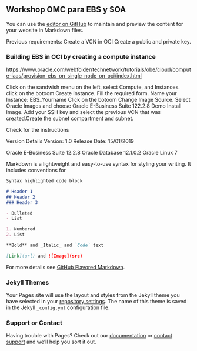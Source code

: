 ## Workshop OMC para EBS y SOA

You can use the [editor on GitHub](https://github.com/alvamich/OMC/edit/master/index.md) to maintain and preview the content for your website in Markdown files.

Previous requirements:
Create a VCN in OCI
Create a public and private key.

### Building EBS in OCI by creating a compute instance

https://www.oracle.com/webfolder/technetwork/tutorials/obe/cloud/compute-iaas/provision_ebs_on_single_node_on_oci/index.html

Click on the sandwish menu on the left, select Compute, and Instances. click on the botoom Create Instance.
Fill the required form.
Name your Instance: EBS_Yourname
Click on the botoom Change Image Source.  Select Oracle Images and choose Oracle E-Business Suite 122.2.8 Demo Install Image.
Add your SSH key and select the previous VCN that was created.Create the subnet compartment and subnet.

Check for the instructions

Version Details
Version: 1.0
Release Date: 15/01/2019

Oracle E-Business Suite 12.2.8
Oracle Database 12.1.0.2
Oracle Linux 7



Markdown is a lightweight and easy-to-use syntax for styling your writing. It includes conventions for

```markdown
Syntax highlighted code block

# Header 1
## Header 2
### Header 3

- Bulleted
- List

1. Numbered
2. List

**Bold** and _Italic_ and `Code` text

[Link](url) and ![Image](src)
```

For more details see [GitHub Flavored Markdown](https://guides.github.com/features/mastering-markdown/).

### Jekyll Themes

Your Pages site will use the layout and styles from the Jekyll theme you have selected in your [repository settings](https://github.com/alvamich/OMC/settings). The name of this theme is saved in the Jekyll `_config.yml` configuration file.

### Support or Contact

Having trouble with Pages? Check out our [documentation](https://help.github.com/categories/github-pages-basics/) or [contact support](https://github.com/contact) and we’ll help you sort it out.
